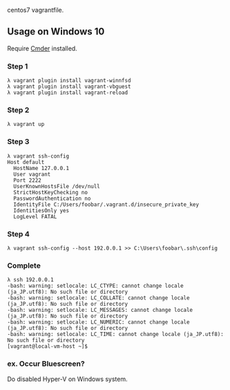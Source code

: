 centos7 vagrantfile.

## Usage on Windows 10
Require [Cmder](http://cmder.net/) installed.


### Step 1
```
λ vagrant plugin install vagrant-winnfsd
λ vagrant plugin install vagrant-vbguest
λ vagrant plugin install vagrant-reload
```

### Step 2
```
λ vagrant up
```

### Step 3
```
λ vagrant ssh-config
Host default
  HostName 127.0.0.1
  User vagrant
  Port 2222
  UserKnownHostsFile /dev/null
  StrictHostKeyChecking no
  PasswordAuthentication no
  IdentityFile C:/Users/foobar/.vagrant.d/insecure_private_key
  IdentitiesOnly yes
  LogLevel FATAL
```

### Step 4
```
λ vagrant ssh-config --host 192.0.0.1 >> C:\Users\foobar\.ssh\config
```
### Complete
```
λ ssh 192.0.0.1
-bash: warning: setlocale: LC_CTYPE: cannot change locale (ja_JP.utf8): No such file or directory
-bash: warning: setlocale: LC_COLLATE: cannot change locale (ja_JP.utf8): No such file or directory
-bash: warning: setlocale: LC_MESSAGES: cannot change locale (ja_JP.utf8): No such file or directory
-bash: warning: setlocale: LC_NUMERIC: cannot change locale (ja_JP.utf8): No such file or directory
-bash: warning: setlocale: LC_TIME: cannot change locale (ja_JP.utf8): No such file or directory
[vagrant@local-vm-host ~]$
```

### ex. Occur Bluescreen?
Do disabled Hyper-V on Windows system.